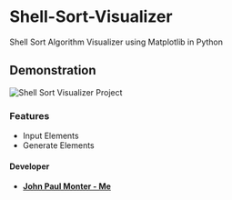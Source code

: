 # Shell-Sort-Visualizer
Shell Sort Algorithm Visualizer using Matplotlib in Python

## Demonstration
![Shell Sort Visualizer Project](https://github.com/D3struf/Shell-Sort-Visualizer/assets/93712294/24289610-f2ca-473c-8754-bf13b3a62cdb)

### Features
- Input Elements
- Generate Elements

#### Developer
- **[John Paul Monter - Me](https://github.com/D3struf)**
